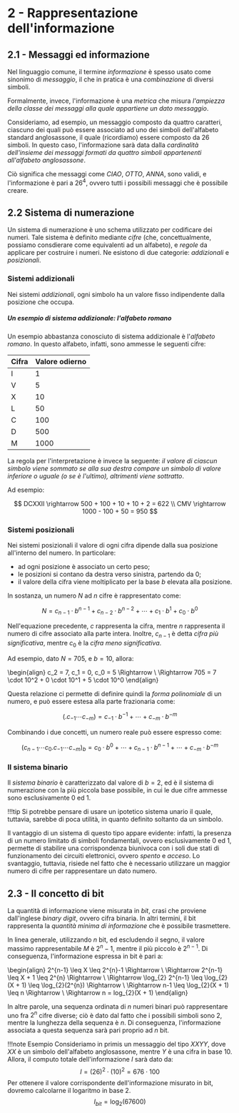 # 2 - Rappresentazione dell'informazione

## 2.1 - Messaggi ed informazione

<!-- NOTA: manca il contesto per il quale sto introducendo questa informazione. -->

Nel linguaggio comune, il termine *informazione* è spesso usato come sinonimo di *messaggio*, il che in pratica è una *combinazione* di diversi simboli.

Formalmente, invece, l'informazione è una *metrica* che misura *l'ampiezza della classe dei messaggi alla quale appartiene un dato messaggio*.

Consideriamo, ad esempio, un messaggio composto da quattro caratteri, ciascuno dei quali può essere associato ad uno dei simboli dell'alfabeto standard anglosassone, il quale (ricordiamo) essere composto da 26 simboli. In questo caso, l'informazione sarà data dalla *cardinalità dell'insieme dei messaggi formati da quattro simboli appartenenti all'alfabeto anglosassone*.

Ciò significa che messaggi come *CIAO*, *OTTO*, *ANNA*, sono validi, e l'informazione è pari a $26^4$, ovvero tutti i possibili messaggi che è possibile creare.

## 2.2 Sistema di numerazione

Un sistema di numerazione è uno schema utilizzato per codificare dei numeri. Tale sistema è definito mediante *cifre* (che, concettualmente, possiamo consdierare come equivalenti ad un alfabeto), e *regole* da applicare per costruire i numeri. Ne esistono di due categorie: *addizionali* e *posizionali*.

### Sistemi addizionali

Nei sistemi *addizionali*, ogni simbolo ha un valore fisso indipendente dalla posizione che occupa.

##### Un esempio di sistema addizionale: l'alfabeto romano

Un esempio abbastanza conosciuto di sistema addizionale è l'*alfabeto romano*. In questo alfabeto, infatti, sono ammesse le seguenti cifre:

| Cifra | Valore odierno |
| ----- | -------------- |
| I | 1 |
| V | 5 |
| X | 10 |
| L | 50 |
| C | 100 |
| D | 500 |
| M | 1000 |

La regola per l'interpretazione è invece la seguente: *il valore di ciascun simbolo viene sommato se alla sua destra compare un simbolo di valore inferiore o uguale (o se è l'ultimo), altrimenti viene sottratto*.

Ad esempio:

$$
DCXXII \rightarrow 500 + 100 + 10 + 10 + 2 = 622 \\
CMV \rightarrow 1000 - 100 + 50 = 950
$$

### Sistemi posizionali

Nei sistemi posizionali il valore di ogni cifra dipende dalla sua posizione all'interno del numero. In particolare:

* ad ogni posizione è associato un certo peso;
* le posizioni si contano da destra verso sinistra, partendo da $0$;
* il valore della cifra viene moltiplicato per la base $b$ elevata alla posizione.

In sostanza, un numero $N$ ad $n$ cifre è rappresentato come:

$$
N = c_{n-1} \cdot b^{n-1} + c_{n-2} \cdot b^{n-2} + \cdots + c_{1} \cdot b^{1} + c_{0} \cdot b^{0}
$$

Nell'equazione precedente, $c$ rappresenta la cifra, mentre $n$ rappresenta il numero di cifre associato alla parte intera. Inoltre, $c_{n-1}$ è detta *cifra più significativa*, mentre $c_0$ è la *cifra meno significativa*.

Ad esempio, dato $N = 705$, e $b = 10$, allora:

\begin{align}
c_2 = 7, c_1 = 0, c_0 = 5 \Rightarrow \\
\Rightarrow 705 = 7 \cdot 10^2 + 0 \cdot 10^1 + 5 \cdot 10^0
\end{align}

Questa relazione ci permette di definire quindi la *forma polinomiale* di un numero, e può essere estesa alla parte frazionaria come:

$$
(.c_{-1} \cdots c_{-m}) = c_{-1} \cdot b^{-1} + \cdots + c_{-m} \cdot b^{-m}
$$

Combinando i due concetti, un numero reale può essere espresso come:

$$
(c_{n-1} \cdots c_0.c_{-1} \cdots c_{-m})_b = c_0 \cdot b^0 + \cdots + c_{n-1} \cdot b^{n-1} + \cdots + c_{-m} \cdot b^{-m}
$$

### Il sistema binario

Il *sistema binario* è caratterizzato dal valore di $b=2$, ed è il sistema di numerazione con la più piccola base possibile, in cui le due cifre ammesse sono esclusivamente $0$ ed $1$.

!!!tip
    Si potrebbe pensare di usare un ipotetico sistema unario il quale, tuttavia, sarebbe di poca utilità, in quanto definito soltanto da un simbolo.

Il vantaggio di un sistema di questo tipo appare evidente: infatti, la presenza di un numero limitato di simboli fondamentali, ovvero esclusivamente $0$ ed $1$, permette di stabilire una corrispondenza biunivoca con i soli due stati di funzionamento dei circuiti elettronici, ovvero *spento* e *acceso*. Lo svantaggio, tuttavia, risiede nel fatto che è necessario utilizzare un maggior numero di cifre per rappresentare un dato numero.

## 2.3 - Il concetto di bit

La quantità di informazione viene misurata in *bit*, crasi che proviene dall'inglese *binary digit*, ovvero cifra binaria. In altri termini, il bit rappresenta la *quantità minima di informazione* che è possibile trasmettere.

In linea generale, utilizzando $n$ bit, ed escludendo il segno, il valore massimo rappresentabile $M$ è $2^{n}-1$, mentre il più piccolo è $2^{n-1}$. Di conseguenza, l'informazione espressa in bit è pari a:

\begin{align}
2^{n-1} \leq X \leq 2^{n}-1 \Rightarrow \\
\Rightarrow 2^{n-1} \leq X + 1 \leq 2^{n} \Rightarrow \\
\Rightarrow \log_{2} 2^{n-1} \leq \log_{2}(X + 1) \leq \log_{2}(2^{n}) \Rightarrow \\
\Rightarrow n-1 \leq \log_{2}(X + 1) \leq n \Rightarrow \\
\Rightarrow n = log_{2}(X + 1)
\end{align}

In altre parole, una sequenza ordinata di $n$ numeri binari può rappresentare uno fra $2^n$ cifre diverse; ciò è dato dal fatto che i possibili simboli sono $2$, mentre la lunghezza della sequenza è $n$. Di conseguenza, l'informazione associata a questa sequenza sarà pari proprio ad $n$ bit.

!!!note Esempio
    Consideriamo in primis un messaggio del tipo $XXYY$, dove $XX$ è un simbolo dell'alfabeto anglosassone, mentre $Y$ è una cifra in base $10$. Allora, il computo totale dell'informazione $I$ sarà dato da:
    $$
    I = (26)^2 \cdot (10)^2 = 676 \cdot 100
    $$
    Per ottenere il valore corrispondente dell'informazione misurato in bit, dovremo calcolarne il logaritmo in base $2$.
    $$
    I_{bit} = \log_{2}(67600)
    $$
